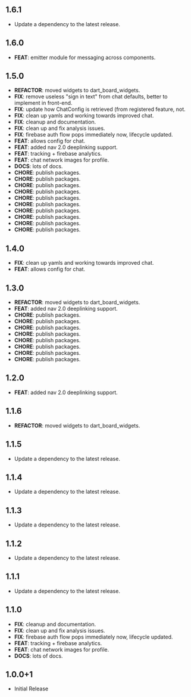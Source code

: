 ## 1.6.1

 - Update a dependency to the latest release.

## 1.6.0

 - **FEAT**: emitter module for messaging across components.

## 1.5.0

 - **REFACTOR**: moved widgets to dart_board_widgets.
 - **FIX**: remove useless "sign in text" from chat defaults, better to implement in front-end.
 - **FIX**: update how ChatConfig is retrieved (from registered feature, not.
 - **FIX**: clean up yamls and working towards improved chat.
 - **FIX**: cleanup and documentation.
 - **FIX**: clean up and fix analysis issues.
 - **FIX**: firebase auth flow pops immediately now, lifecycle updated.
 - **FEAT**: allows config for chat.
 - **FEAT**: added nav 2.0 deeplinking support.
 - **FEAT**: tracking + firebase analytics.
 - **FEAT**: chat network images for profile.
 - **DOCS**: lots of docs.
 - **CHORE**: publish packages.
 - **CHORE**: publish packages.
 - **CHORE**: publish packages.
 - **CHORE**: publish packages.
 - **CHORE**: publish packages.
 - **CHORE**: publish packages.
 - **CHORE**: publish packages.
 - **CHORE**: publish packages.
 - **CHORE**: publish packages.
 - **CHORE**: publish packages.

## 1.4.0

 - **FIX**: clean up yamls and working towards improved chat.
 - **FEAT**: allows config for chat.

## 1.3.0

 - **REFACTOR**: moved widgets to dart_board_widgets.
 - **FEAT**: added nav 2.0 deeplinking support.
 - **CHORE**: publish packages.
 - **CHORE**: publish packages.
 - **CHORE**: publish packages.
 - **CHORE**: publish packages.
 - **CHORE**: publish packages.
 - **CHORE**: publish packages.
 - **CHORE**: publish packages.
 - **CHORE**: publish packages.

## 1.2.0

 - **FEAT**: added nav 2.0 deeplinking support.

## 1.1.6

 - **REFACTOR**: moved widgets to dart_board_widgets.

## 1.1.5

 - Update a dependency to the latest release.

## 1.1.4

 - Update a dependency to the latest release.

## 1.1.3

 - Update a dependency to the latest release.

## 1.1.2

 - Update a dependency to the latest release.

## 1.1.1

 - Update a dependency to the latest release.

## 1.1.0

 - **FIX**: cleanup and documentation.
 - **FIX**: clean up and fix analysis issues.
 - **FIX**: firebase auth flow pops immediately now, lifecycle updated.
 - **FEAT**: tracking + firebase analytics.
 - **FEAT**: chat network images for profile.
 - **DOCS**: lots of docs.

## 1.0.0+1

 - Initial Release
